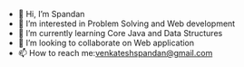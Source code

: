 - 👋 Hi, I’m Spandan
- 👀 I’m interested in Problem Solving and Web development
- 🌱 I’m currently learning Core Java and Data Structures
- 💞️ I’m looking to collaborate on Web application
- 📫 How to reach me:venkateshspandan@gmail.com

<!---
maxchalk/maxchalk is a ✨ special ✨ repository because its `README.md` (this file) appears on your GitHub profile.
You can click the Preview link to take a look at your changes.
--->
